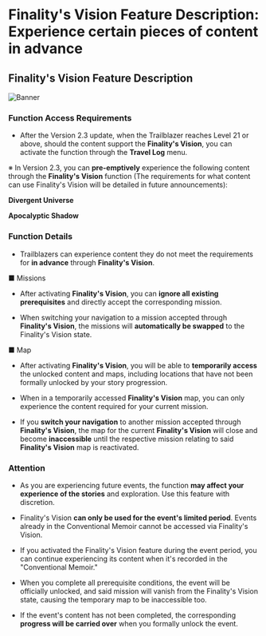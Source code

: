 # Finality's Vision Feature Description: Experience certain pieces of content in advance
## Finality's Vision Feature Description
![Banner](https://sdk.hoyoverse.com/upload/ann/2024/06/04/21c6889efc37b99b7ba91e826d330f26_6106792340174432084.jpg)

### Function Access Requirements

- After the Version 2.3 update, when the Trailblazer reaches Level 21 or above, should the content support the **Finality's Vision**, you can activate the function through the **Travel Log** menu.

※ In Version 2.3, you can **pre-emptively** experience the following content through the **Finality's Vision** function (The requirements for what content can use Finality's Vision will be detailed in future announcements):

**Divergent Universe**

**Apocalyptic Shadow**

### Function Details

- Trailblazers can experience content they do not meet the requirements for **in advance** through **Finality's Vision**.

■ Missions

- After activating **Finality's Vision**, you can **ignore all existing prerequisites** and directly accept the corresponding mission.

- When switching your navigation to a mission accepted through **Finality's Vision**, the missions will **automatically be swapped** to the Finality's Vision state.

■ Map

- After activating **Finality's Vision**, you will be able to **temporarily access** the unlocked content and maps, including locations that have not been formally unlocked by your story progression.

- When in a temporarily accessed **Finality's Vision** map, you can only experience the content required for your current mission.

- If you **switch your navigation** to another mission accepted through **Finality's Vision**, the map for the current **Finality's Vision** will close and become **inaccessible** until the respective mission relating to said **Finality's Vision** map is reactivated.

### Attention

- As you are experiencing future events, the function **may affect your experience of the stories** and exploration. Use this feature with discretion.

- Finality's Vision **can only be used for the event's limited period**. Events already in the Conventional Memoir cannot be accessed via Finality's Vision.

- If you activated the Finality's Vision feature during the event period, you can continue experiencing its content when it's recorded in the "Conventional Memoir."

- When you complete all prerequisite conditions, the event will be officially unlocked, and said mission will vanish from the Finality's Vision state, causing the temporary map to be inaccessible too.

- If the event's content has not been completed, the corresponding **progress will be carried over** when you formally unlock the event.
